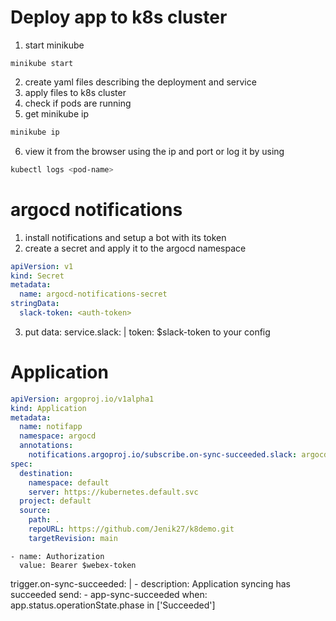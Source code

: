 # Deploy app to k8s cluster

1. start minikube

```
minikube start
```

2. create yaml files describing the deployment and service
3. apply files to k8s cluster
4. check if pods are running
5. get minikube ip

```bash
minikube ip
```

6. view it from the browser using the ip and port or log it by using

```bash
kubectl logs <pod-name>
```

# argocd notifications

1. install notifications and setup a bot with its token
2. create a secret and apply it to the argocd namespace

```yaml
apiVersion: v1
kind: Secret
metadata:
  name: argocd-notifications-secret
stringData:
  slack-token: <auth-token>
```

3. put
   data:
   service.slack: |
   token: $slack-token
   to your config

# Application

```yaml
apiVersion: argoproj.io/v1alpha1
kind: Application
metadata:
  name: notifapp
  namespace: argocd
  annotations:
    notifications.argoproj.io/subscribe.on-sync-succeeded.slack: argocd-channel
spec:
  destination:
    namespace: default
    server: https://kubernetes.default.svc
  project: default
  source:
    path: .
    repoURL: https://github.com/Jenik27/k8demo.git
    targetRevision: main
```

    - name: Authorization
      value: Bearer $webex-token

trigger.on-sync-succeeded: | - description: Application syncing has succeeded
send: - app-sync-succeeded
when: app.status.operationState.phase in ['Succeeded']
